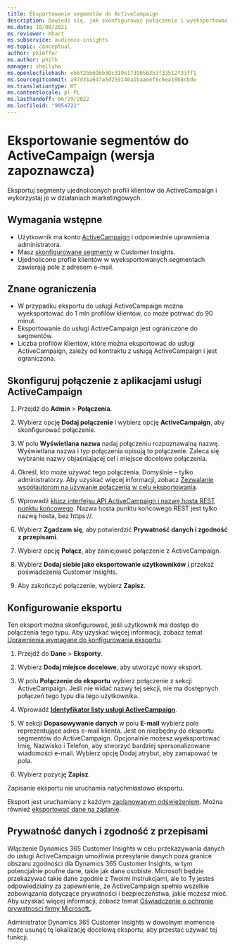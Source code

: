 ```yaml
---
title: Eksportowanie segmentów do ActiveCampaign
description: Dowiedz się, jak skonfigurować połączenie i wyeksportować je do usługi ActiveCampaign.
ms.date: 10/08/2021
ms.reviewer: mhart
ms.subservice: audience-insights
ms.topic: conceptual
author: pkieffer
ms.author: philk
manager: shellyha
ms.openlocfilehash: eb6f2bb69bb30c319e17390562b3f33512f33ff1
ms.sourcegitcommit: a97d31a647a5d259140a1baaeef8c6ea10b8cbde
ms.translationtype: HT
ms.contentlocale: pl-PL
ms.lasthandoff: 06/29/2022
ms.locfileid: "9054721"
---
```

# <a name="export-segments-to-activecampaign-preview"></a>Eksportowanie segmentów do ActiveCampaign (wersja zapoznawcza)

Eksportuj segmenty ujednoliconych profili klientów do ActiveCampaign i wykorzystaj je w działaniach marketingowych.

## <a name="prerequisites"></a>Wymagania wstępne

- Użytkownik ma konto [ActiveCampaign](https://www.activecampaign.com/) i odpowiednie uprawnienia administratora.
- Masz [skonfigurowane segmenty](segments.md) w Customer Insights.
- Ujednolicone profile klientów w wyeksportowanych segmentach zawierają pole z adresem e-mail.

## <a name="known-limitations"></a>Znane ograniczenia

- W przypadku eksportu do usługi ActiveCampaign można wyeksportować do 1 mln profilów klientów, co może potrwać do 90 minut.
- Eksportowanie do usługi ActiveCampaign jest ograniczone do segmentów.
- Liczba profilów klientów, które można eksportować do usługi ActiveCampaign, zależy od kontraktu z usługą ActiveCampaign i jest ograniczona.

## <a name="set-up-connection-to-activecampaign"></a>Skonfiguruj połączenie z aplikacjami usługi ActiveCampaign

1. Przejdź do **Admin** > **Połączenia**.

1. Wybierz opcję **Dodaj połączenie** i wybierz opcję **ActiveCampaign**, aby skonfigurować połączenie.

1. W polu **Wyświetlana nazwa** nadaj połączeniu rozpoznawalną nazwę. Wyświetlana nazwa i typ połączenia opisują to połączenie. Zaleca się wybranie nazwy objaśniającej cel i miejsce docelowe połączenia.

1. Określ, kto może używać tego połączenia. Domyślnie – tylko administratorzy. Aby uzyskać więcej informacji, zobacz [Zezwalanie współautorom na używanie połączenia w celu eksportowania](connections.md#allow-contributors-to-use-a-connection-for-exports).

1. Wprowadź [klucz interfejsu API ActiveCampaign i nazwę hosta REST punktu końcowego](https://help.activecampaign.com/hc/articles/207317590-Getting-started-with-the-API#how-to-obtain-your-activecampaign-api-url-and-key). Nazwa hosta punktu końcowego REST jest tylko nazwą hosta, bez https://. 

1. Wybierz **Zgadzam się**, aby potwierdzić **Prywatność danych i zgodność z przepisami**.

1. Wybierz opcję **Połącz**, aby zainicjować połączenie z ActiveCampaign.

1. Wybierz **Dodaj siebie jako eksportowanie użytkowników** i przekaż poświadczenia Customer Insights.

1. Aby zakończyć połączenie, wybierz **Zapisz**.

## <a name="configure-an-export"></a>Konfigurowanie eksportu

Ten eksport można skonfigurować, jeśli użytkownik ma dostęp do połączenia tego typu. Aby uzyskać więcej informacji, zobacz temat [Uprawnienia wymagane do konfigurowania eksportu](export-destinations.md#set-up-a-new-export).

1. Przejdź do **Dane** > **Eksporty**.

1. Wybierz **Dodaj miejsce docelowe**, aby utworzyć nowy eksport.

1. W polu **Połączenie do eksportu** wybierz połączenie z sekcji ActiveCampaign. Jeśli nie widać nazwy tej sekcji, nie ma dostępnych połączeń tego typu dla tego użytkownika.

1. Wprowadź [**Identyfikator listy usługi ActiveCampaign**](https://help.activecampaign.com/hc/articles/360000030559-How-to-create-a-list-in-ActiveCampaign).    

1. W sekcji **Dopasowywanie danych** w polu **E-mail** wybierz pole reprezentujące adres e-mail klienta. Jest on niezbędny do eksportu segmentów do ActiveCampaign. Opcjonalnie możesz wyeksportować Imię, Nazwisko i Telefon, aby stworzyć bardziej spersonalizowane wiadomości e-mail. Wybierz opcję Dodaj atrybut, aby zamapować te pola.

1. Wybierz pozycję **Zapisz**.

Zapisanie eksportu nie uruchamia natychmiastowo eksportu.

Eksport jest uruchamiany z każdym [zaplanowanym odświeżeniem](system.md#schedule-tab). Można również [eksportować dane na żądanie](export-destinations.md#run-exports-on-demand). 


## <a name="data-privacy-and-compliance"></a>Prywatność danych i zgodność z przepisami

Włączenie Dynamics 365 Customer Insights w celu przekazywania danych do usługi ActiveCampaign umożliwia przesyłanie danych poza granice obszaru zgodności dla Dynamics 365 Customer Insights, w tym potencjalnie poufne dane, takie jak dane osobiste. Microsoft będzie przekazywać takie dane zgodnie z Twoimi instrukcjami, ale to Ty jesteś odpowiedzialny za zapewnienie, że ActiveCampaign spełnia wszelkie zobowiązania dotyczące prywatności i bezpieczeństwa, jakie możesz mieć. Aby uzyskać więcej informacji, zobacz temat [Oświadczenie o ochronie prywatności firmy Microsoft.](https://go.microsoft.com/fwlink/?linkid=396732).

Administrator Dynamics 365 Customer Insights w dowolnym momencie może usunąć tę lokalizację docelową eksportu, aby przestać używać tej funkcji.
